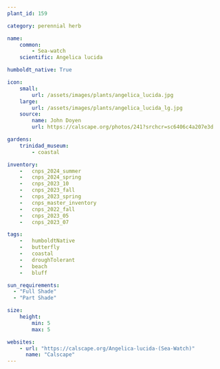 ```yaml
---
plant_id: 159 

category: perennial herb

name: 
    common: 
        - Sea-watch
    scientific: Angelica lucida 

humboldt_native: True

icon: 
    small: 
        url: /assets/images/plants/angelica_lucida.jpg 
    large: 
        url: /assets/images/plants/angelica_lucida_lg.jpg 
    source: 
        name: John Doyen 
        url: https://calscape.org/photos/241?srchcr=sc6406c4a207e3d 

gardens:
    trinidad_museum:
        - coastal

inventory: 
    -   cnps_2024_summer
    -   cnps_2024_spring
    -   cnps_2023_10
    -   cnps_2023_fall
    -   cnps_2023_spring
    -   cnps_master_inventory
    -   cnps_2022_fall
    -   cnps_2023_05 
    -   cnps_2023_07 

tags:  
    -   humboldtNative
    -   butterfly
    -   coastal
    -   droughTolerant
    -   beach
    -   bluff

sun_requirements:
  - "Full Shade"
  - "Part Shade"

size:
    height: 
        min: 5
        max: 5

websites:
    - url: "https://calscape.org/Angelica-lucida-(Sea-Watch)" 
      name: "Calscape"
---
```

